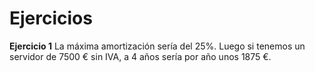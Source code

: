 # Ejercicios

__Ejercicio 1__ La máxima amortización sería del 25%. Luego si tenemos un servidor de 7500 € sin IVA, a 4 años sería por año unos 1875 €.



